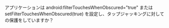 アプリケーションは android:filterTouchesWhenObscured="true" または setFilterTouchesWhenObscured(true) を設定し、タップジャッキングに対しての保護をしていますか？